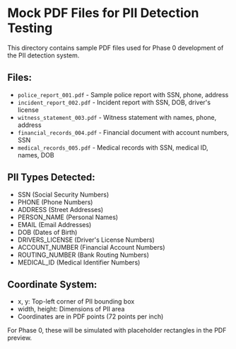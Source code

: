 # Mock PDF Files for PII Detection Testing

This directory contains sample PDF files used for Phase 0 development of the PII detection system.

## Files:
- `police_report_001.pdf` - Sample police report with SSN, phone, address
- `incident_report_002.pdf` - Incident report with SSN, DOB, driver's license
- `witness_statement_003.pdf` - Witness statement with names, phone, address  
- `financial_records_004.pdf` - Financial document with account numbers, SSN
- `medical_records_005.pdf` - Medical records with SSN, medical ID, names, DOB

## PII Types Detected:
- SSN (Social Security Numbers)
- PHONE (Phone Numbers) 
- ADDRESS (Street Addresses)
- PERSON_NAME (Personal Names)
- EMAIL (Email Addresses)
- DOB (Dates of Birth)
- DRIVERS_LICENSE (Driver's License Numbers)
- ACCOUNT_NUMBER (Financial Account Numbers)
- ROUTING_NUMBER (Bank Routing Numbers)
- MEDICAL_ID (Medical Identifier Numbers)

## Coordinate System:
- x, y: Top-left corner of PII bounding box
- width, height: Dimensions of PII area
- Coordinates are in PDF points (72 points per inch)

For Phase 0, these will be simulated with placeholder rectangles in the PDF preview.